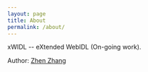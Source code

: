 ```yaml
---
layout: page
title: About
permalink: /about/
---
```


xWIDL -- eXtended WebIDL (On-going work).

Author: [Zhen Zhang](https://zhenzhang.me)

